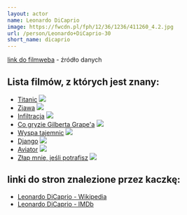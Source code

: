 ```yaml
---
layout: actor
name: Leonardo DiCaprio
image: https://fwcdn.pl/fph/12/36/1236/411260_4.2.jpg
url: /person/Leonardo+DiCaprio-30
short_name: dicaprio
---
```

[link do filmweba](https://www.filmweb.pl/person/Leonardo+DiCaprio-30) - źródło danych

## Lista filmów, z których jest znany:
- [Titanic](https://www.filmweb.pl/film/Titanic-1997-187)
![](https://fwcdn.pl/fpo/01/87/187/7885890_1.7.webp)
- [Zjawa](https://www.filmweb.pl/film/Zjawa-2015-586583)
![](https://fwcdn.pl/fpo/65/83/586583/7722530_2.7.webp)
- [Infiltracja](https://www.filmweb.pl/film/Infiltracja-2006-136005)
![](https://fwcdn.pl/fpo/60/05/136005/7518097_2.7.webp)
- [Co gryzie Gilberta Grape'a](https://www.filmweb.pl/film/Co+gryzie+Gilberta+Grape%27a-1993-1236)
![](https://fwcdn.pl/fpo/12/36/1236/7521200_1.7.webp)
- [Wyspa tajemnic](https://www.filmweb.pl/film/Wyspa+tajemnic-2010-464256)
![](https://fwcdn.pl/fpo/42/56/464256/7317256_2.7.webp)
- [Django](https://www.filmweb.pl/film/Django-2012-620541)
![](https://fwcdn.pl/fpo/05/41/620541/7504936_2.7.webp)
- [Aviator](https://www.filmweb.pl/film/Aviator-2004-94745)
![](https://fwcdn.pl/fpo/47/45/94745/7533765_1.7.webp)
- [Złap mnie, jeśli potrafisz](https://www.filmweb.pl/film/Z%C5%82ap+mnie%2C+je%C5%9Bli+potrafisz-2002-32362)
![](https://fwcdn.pl/fpo/23/62/32362/7519166_1.7.webp)


## linki do stron znalezione przez kaczkę:
- [Leonardo DiCaprio - Wikipedia](https://en.wikipedia.org/wiki/Leonardo_DiCaprio)
- [Leonardo DiCaprio - IMDb](https://www.imdb.com/name/nm0000138/)
